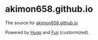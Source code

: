 # akimon658.github.io
The source for [akimon658.github.io](https://akimon658.github.io/)

Powered by [Hugo](https://github.com/gohugoio/hugo) and [Fuji](https://github.com/dsrkafuu/hugo-theme-fuji) (custormized).
